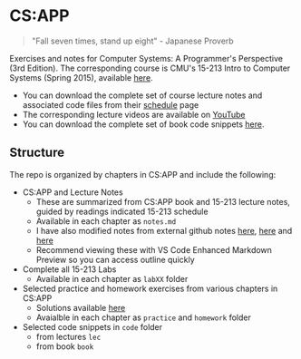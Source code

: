 # CS:APP

> "Fall seven times, stand up eight" - Japanese Proverb

Exercises and notes for Computer Systems: A Programmer's Perspective (3rd Edition). The corresponding course is CMU's 15-213 Intro to Computer Systems (Spring 2015), available [here](https://www.cs.cmu.edu/afs/cs/academic/class/15213-f15/www/index.html). 
- You can download the complete set of course lecture notes and associated code files from their [schedule](https://www.cs.cmu.edu/afs/cs/academic/class/15213-f15/www/schedule.html) page
- The corresponding lecture videos are available on [YouTube](https://youtube.com/playlist?list=PLbY-cFJNzq7z_tQGq-rxtq_n2QQDf5vnM&si=B-dO83GkiAcr58i5)
- You can download the complete set of book code snippets [here](https://csapp.cs.cmu.edu/3e/code.html).

## Structure

The repo is organized by chapters in CS:APP and include the following:

- CS:APP and Lecture Notes
    - These are summarized from CS:APP book and 15-213 lecture notes, guided by readings indicated 15-213 schedule
    - Available in each chapter as `notes.md`
    - I have also modified notes from external github notes [here](https://github.com/eudaemonic-one/Lifelong-Learning/tree/master/Computer-Systems/CSAPP), [here](https://github.com/jemmy512/book-notes/tree/master/cs/computer-system-a-programmers-perspective.md) and [here](https://github.com/bvanjoi/CSAPP/tree/master)
    - Recommend viewing these with VS Code Enhanced Markdown Preview so you can access outline quickly
- Complete all 15-213 Labs
    - Available in each chapter as `labXX` folder
- Selected practice and homework exercises from various chapters in CS:APP
    - Solutions available [here](https://dreamanddead.github.io/CSAPP-3e-Solutions/)
    - Avaialble in each chapter as `practice` and `homework` folder
- Selected code snippets in `code` folder
    - from lectures `lec`
    - from book `book`
